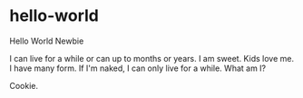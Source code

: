 # hello-world
Hello World Newbie

I can live for a while or can up to months or years.
I am sweet.
Kids love me.
I have many form.
If I'm naked, I can only live for a while.
What am I?















Cookie.
